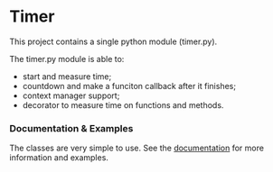 # Timer

This project contains a single python module (timer.py).

The timer.py module is able to:
- start and measure time;
- countdown and make a funciton callback after it finishes;
- context manager support;
- decorator to measure time on functions and methods.

### Documentation & Examples

The classes are very simple to use. See the [documentation](./docs/timer.md) for more information and examples.
